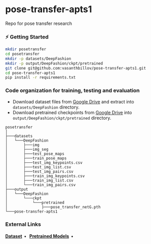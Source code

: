 

# pose-transfer-apts1
Repo for pose transfer research


### :zap: Getting Started
```bash
mkdir posetransfer
cd posetransfer
mkdir -p datasets/DeepFashion
mkdir -p output/DeepFashion/ckpt/pretrained
git clone git@github.com:vasanthbillov/pose-transfer-apts1.git
cd pose-transfer-apts1
pip install -r requirements.txt
```

### Code organization for training, testing and evaluation
* Download dataset files from [Google Drive](https://drive.google.com/drive/folders/11jM3r2kZHpO5O6TPOLsirz5W3XfPvZib) and extract into `datasets/DeepFashion` directory.
* Download pretrained checkpoints from [Google Drive](https://drive.google.com/file/d/148cg0x3SoJRqteqWiZoUARanyuTluv_q/view?usp=share_link) into `output/DeepFashion/ckpt/pretrained` directory.
```
posetransfer
│
├───datasets
│   └───DeepFashion
│       ├───img
│       ├───img_seg
│       ├───test_pose_maps
│       ├───train_pose_maps
│       ├───test_img_keypoints.csv
│       ├───test_img_list.csv
│       ├───test_img_pairs.csv
│       ├───train_img_keypoints.csv
│       ├───train_img_list.csv
│       └───train_img_pairs.csv
├───output
│   └───DeepFashion
│       └───ckpt
│           └───pretrained
│               ├───pose_transfer_netG.pth
└───pose-transfer-apts1
```

### External Links
<h4>
  <a href="https://drive.google.com/drive/folders/11jM3r2kZHpO5O6TPOLsirz5W3XfPvZib">Dataset</a>&nbsp;&nbsp;&bull;&nbsp;&nbsp;
  <a href="https://drive.google.com/file/d/148cg0x3SoJRqteqWiZoUARanyuTluv_q/view?usp=share_link">Pretrained Models</a>&nbsp;&nbsp;&bull;&nbsp;&nbsp;
</h4>






